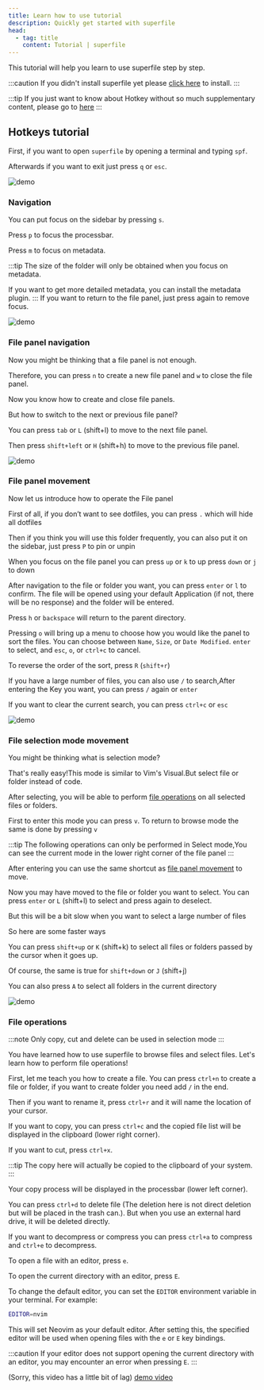 ```yaml
---
title: Learn how to use tutorial
description: Quickly get started with superfile
head:
  - tag: title
    content: Tutorial | superfile
---
```


This tutorial will help you learn to use superfile step by step.

:::caution
If you didn't install superfile yet please [click here](/getting-started/installation) to install.
:::

:::tip
If you just want to know about Hotkey without so much supplementary content, please go to [here](/list/hotkey-list)
:::

## Hotkeys tutorial
First, if you want to open `superfile` by opening a terminal and typing `spf`.

Afterwards if you want to exit just press `q` or `esc`.

![demo](https://github.com/yorukot/superfile/assets/107802416/ddd9f05c-b39b-4f55-838b-d248c845a589)

### Navigation
You can put focus on the sidebar by pressing `s`.

Press `p` to focus the processbar.

Press `m` to focus on metadata.

:::tip
The size of the folder will only be obtained when you focus on metadata.

If you want to get more detailed metadata, you can install the metadata plugin.
:::
If you want to return to the file panel, just press again to remove focus.

![demo](https://github.com/yorukot/superfile/assets/107802416/ec7062ce-1884-4395-b68b-e0546c8a02de)

### File panel navigation
Now you might be thinking that a file panel is not enough. 

Therefore, you can press `n` to create a new file panel and `w` to close the file panel.

Now you know how to create and close file panels.

But how to switch to the next or previous file panel?

You can press `tab` or `L` (shift+l) to move to the next file panel.

Then press `shift+left` or `H` (shift+h) to move to the previous file panel.

![demo](https://github.com/yorukot/superfile/assets/107802416/2c2a7632-c5c0-43b6-80a7-d6e21fcf63b1)

### File panel movement

Now let us introduce how to operate the File panel

First of all, if you don’t want to see dotfiles, you can press `.` which will hide all dotfiles

Then if you think you will use this folder frequently, you can also put it on the sidebar, just press `P` to pin or unpin

When you focus on the file panel you can press `up` or `k` to up
press `down` or `j` to down

After navigation to the file or folder you want, you can press `enter` or `l` to confirm. The file will be opened using your default Application (if not, there will be no response) and the folder will be entered.

Press `h` or `backspace` will return to the parent directory.

Pressing `o` will bring up a menu to choose how you would like the panel to sort the files. You can choose between `Name`, `Size`, or `Date Modified`. `enter` to select, and `esc`, `o`, or `ctrl+c` to cancel.

To reverse the order of the sort, press `R` (`shift+r`)

If you have a large number of files, you can also use `/` to search,After entering the Key you want, you can press `/` again or `enter`

If you want to clear the current search, you can press `ctrl+c` or `esc`

![demo](https://github.com/yorukot/superfile/assets/107802416/f6fd9e4e-f73f-4848-a113-416732abf126)

### File selection mode movement

You might be thinking what is selection mode?

That's really easy!This mode is similar to Vim's Visual.But select file or folder instead of code.

After selecting, you will be able to perform [file operations](#file-operations) on all selected files or folders.

First to enter this mode you can press `v`. To return to browse mode the same is done by pressing `v`

:::tip
The following operations can only be performed in Select mode,You can see the current mode in the lower right corner of the file panel
:::

After entering you can use the same shortcut as [file panel movement](#file-panel-movement) to move.

Now you may have moved to the file or folder you want to select. You can press `enter` or `L` (shift+l) to select and press again to deselect.

But this will be a bit slow when you want to select a large number of files

So here are some faster ways

You can press `shift+up` or `K` (shift+k) to select all files or folders passed by the cursor when it goes up.

Of course, the same is true for `shift+down` or `J` (shift+j)

You can also press `A` to select all folders in the current directory

![demo](https://github.com/yorukot/superfile/assets/107802416/4306fd31-04e0-456c-b1f2-3923e8d932e1)

### File operations

:::note
Only copy, cut and delete can be used in selection mode
:::

You have learned how to use superfile to browse files and select files. Let's learn how to perform file operations!

First, let me teach you how to create a file. You can press `ctrl+n` to create a file or folder, if you want to create folder you need add `/` in the end.

Then if you want to rename it, press `ctrl+r` and it will name the location of your cursor.

If you want to copy, you can press `ctrl+c` and the copied file list will be displayed in the clipboard (lower right corner).

If you want to cut, press `ctrl+x`.

:::tip
The copy here will actually be copied to the clipboard of your system.
:::

Your copy process will be displayed in the processbar (lower left corner).

You can press `ctrl+d` to delete file (The deletion here is not direct deletion but will be placed in the trash can.). But when you use an external hard drive, it will be deleted directly.

If you want to decompress or compress you can press `ctrl+a` to compress and `ctrl+e` to decompress.

To open a file with an editor, press `e`.

To open the current directory with an editor, press `E`.

To change the default editor, you can set the `EDITOR` environment variable in your terminal. For example:

```bash
EDITOR=nvim
```


This will set Neovim as your default editor. After setting this, the specified editor will be used when opening files with the `e` or `E` key bindings.

:::caution
If your editor does not support opening the current directory with an editor, you may encounter an error when pressing `E`.
:::

(Sorry, this video has a little bit of lag)
[demo video](https://github.com/yorukot/superfile/assets/107802416/d0770b3f-025e-40c9-ad3f-8b2adaf1c6c5)

